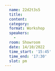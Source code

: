 ```yaml
---
  name: 22d2t3s5
  title: 
  content:
  category: 
  format: Workshop
  speakers: 
    - 
  room: Showroom
  date: 14/10/2022
  time_start: '15:45'
  time_end: '17:30'
  slot: pm
---
```


